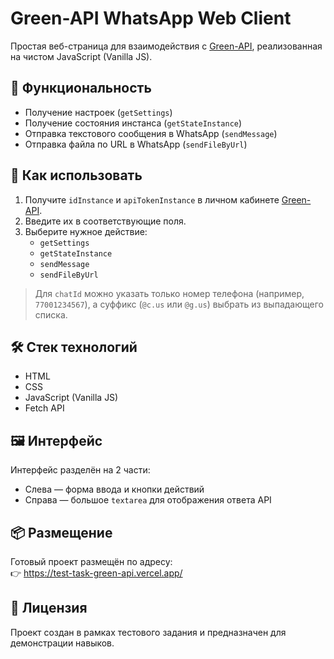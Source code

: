 # Green-API WhatsApp Web Client

Простая веб-страница для взаимодействия с [Green-API](https://green-api.com), реализованная на чистом JavaScript (Vanilla JS).

## 📌 Функциональность

- Получение настроек (`getSettings`)
- Получение состояния инстанса (`getStateInstance`)
- Отправка текстового сообщения в WhatsApp (`sendMessage`)
- Отправка файла по URL в WhatsApp (`sendFileByUrl`)

## 🚀 Как использовать

1. Получите `idInstance` и `apiTokenInstance` в личном кабинете [Green-API](https://console.green-api.com).
2. Введите их в соответствующие поля.
3. Выберите нужное действие:
   - `getSettings`
   - `getStateInstance`
   - `sendMessage`
   - `sendFileByUrl`

> Для `chatId` можно указать только номер телефона (например, `77001234567`), а суффикс (`@c.us` или `@g.us`) выбрать из выпадающего списка.

## 🛠️ Стек технологий

- HTML
- CSS
- JavaScript (Vanilla JS)
- Fetch API

## 🖼️ Интерфейс

Интерфейс разделён на 2 части:
- Слева — форма ввода и кнопки действий
- Справа — большое `textarea` для отображения ответа API

## 📦 Размещение

Готовый проект размещён по адресу:  
👉 https://test-task-green-api.vercel.app/

## 📄 Лицензия

Проект создан в рамках тестового задания и предназначен для демонстрации навыков.
